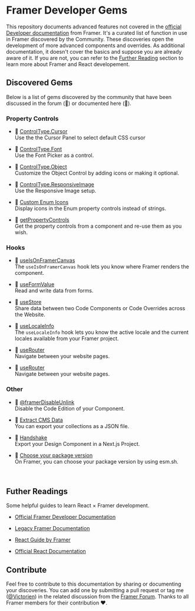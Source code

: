# Framer Developer Gems
This repository documents advanced features not covered in the [official Developer documentation](https://www.framer.com/developers/) from Framer. It's a curated list of function in use in Framer discovered by the Community. These discoveries open the development of more advanced components and overrides. As additional documentation, it doesn't cover the basics and suppose you are already aware of it. If you are not, you can refer to the [Further Reading](#futher-readings) section to learn more about Framer and React developement.


## Discovered Gems
Below is a list of gems discovered by the community that have been discussed in the forum (💬) or documented here (📝). 

### Property Controls

- 📝 [ControlType.Cursor](./documentations/AdvancedPropertyControl.md#customize-the-controltypeobject)<br/>
  Use the the Cursor Panel to select default CSS cursor

- 📝 [ControlType.Font](./documentations/AdvancedPropertyControl.md#controltypefont)<br/>
  Use the Font Picker as a control.

- 📝 [ControlType.Object](./documentations/AdvancedPropertyControl.md#customize-the-controltypeobject)<br/>
Customize the Object Control by adding icons or making it optional.

- 📝 [ControlType.ResponsiveImage](./documentations/AdvancedPropertyControl.md#controltyperesponsiveimage)<br/>
  Use the Responsive Image setup.
  
- 📝 [Custom Enum Icons](./documentations/AdvancedPropertyControl.md#icons-in-property-controls)<br/>
  Display icons in the Enum property controls instead of strings.
  
- 📝 [getPropertyControls](./documentations/AdvancedPropertyControl.md#get-the-property-controls-from-a-component)<br/>
  Get the property controls from a component and re-use them as you wish.


### Hooks

- 📝 [useIsOnFramerCanvas](./documentations/RenderTarget.md)<br/>
   The `useIsOnFramerCanvas` hook lets you know where Framer renders the component.
  
- 📝 [useFormValue](./documentations/useFormValue.md)<br/>
  Read and write data from forms.
  
- 📝 [useStore](./documentations/useStore.md)<br/>
  Share data between two Code Components or Code Overrides across the Website.

- 📝 [useLocaleInfo](./documentations/useLocaleInfo.md)<br/>
  The `useLocaleInfo` hook lets you know the active locale and the current locales available from your Framer project.

- 💬 [useRouter](https://www.framer.community/c/developers/access-a-page-through-a-code-component#comment_wrapper_27167230)<br/>
 Navigate between your website pages.

- 💬 [useRouter](https://www.framer.community/c/developers/access-a-page-through-a-code-component#comment_wrapper_27167230)<br/>
 Navigate between your website pages.

### Other

- 📝 [@framerDisableUnlink](./documentations/framerDisableUnlink.md)<br/>
  Disable the Code Edition of your Component.
     
- 📝 [Extract CMS Data](./documentations/ExtractingCMSData.md)<br/>
  You can export your collections as a JSON file.
  
- 📝 [Handshake](https://site-dsmwifrws-framer-app.vercel.app/developers/guides/handshake/) <br/>
  Export your Design Component in a Next.js Project.

- 💬 [Choose your package version](https://www.framer.community/c/bugs/spline-npm-package-is-not-up-to-date-in-framer)<br/>
  On Framer, you can choose your package version by using esm.sh.
  
<br/>

## Futher Readings
Some helpful guides to learn React × Framer development.

- [Official Framer Developer Documentation](https://www.framer.com/developers/)

- [Legacy Framer Documentation](https://site-dsmwifrws-framer-app.vercel.app/developers/guides/)

- [React Guide by Framer](https://site-dsmwifrws-framer-app.vercel.app/books/framer-guide-to-react/)

- [Official React Documentation](https://react.dev/)

## Contribute

Feel free to contribute to this documentation by sharing or documenting your discoveries. You can add one by submitting a pull request or tag me ([@Victorien](https://www.framer.community/u/ef550bdb)) in the related discussion from the [Framer Forum](https://www.framer.community/). Thanks to all Framer members for their contribution ❤️.

 
